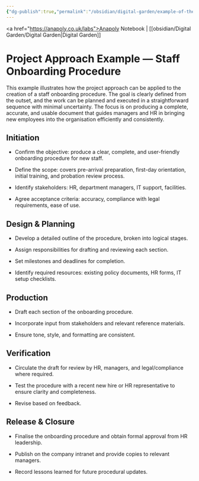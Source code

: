 ```yaml
---
{"dg-publish":true,"permalink":"/obsidian/digital-garden/example-of-the-project-approach/","created":"2025-08-15T07:44:56.458+01:00","updated":"2025-08-15T08:11:35.327+01:00"}
---
```


<a href="https://anapoly.co.uk/labs">Anapoly Notebook</a> | [[obsidian/Digital Garden/Digital Garden\|Digital Garden]] 

# Project Approach Example — Staff Onboarding Procedure

This example illustrates how the project approach can be applied to the creation of a staff onboarding procedure. The goal is clearly defined from the outset, and the work can be planned and executed in a straightforward sequence with minimal uncertainty. The focus is on producing a complete, accurate, and usable document that guides managers and HR in bringing new employees into the organisation efficiently and consistently.

## Initiation

- Confirm the objective: produce a clear, complete, and user-friendly onboarding procedure for new staff.
    
- Define the scope: covers pre-arrival preparation, first-day orientation, initial training, and probation review process.
    
- Identify stakeholders: HR, department managers, IT support, facilities.
    
- Agree acceptance criteria: accuracy, compliance with legal requirements, ease of use.
    

## Design & Planning

- Develop a detailed outline of the procedure, broken into logical stages.
    
- Assign responsibilities for drafting and reviewing each section.
    
- Set milestones and deadlines for completion.
    
- Identify required resources: existing policy documents, HR forms, IT setup checklists.
    

## Production

- Draft each section of the onboarding procedure.
    
- Incorporate input from stakeholders and relevant reference materials.
    
- Ensure tone, style, and formatting are consistent.
    

## Verification

- Circulate the draft for review by HR, managers, and legal/compliance where required.
    
- Test the procedure with a recent new hire or HR representative to ensure clarity and completeness.
    
- Revise based on feedback.
    

## Release & Closure

- Finalise the onboarding procedure and obtain formal approval from HR leadership.
    
- Publish on the company intranet and provide copies to relevant managers.
    
- Record lessons learned for future procedural updates.